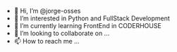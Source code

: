- 👋 Hi, I’m @jorge-osses
- 👀 I’m interested in Python and FullStack Development
- 🌱 I’m currently learning FrontEnd in CODERHOUSE
- 💞️ I’m looking to collaborate on ...
- 📫 How to reach me ...

<!---
jorge-osses/jorge-osses is a ✨ special ✨ repository because its `README.md` (this file) appears on your GitHub profile.
You can click the Preview link to take a look at your changes.
--->
